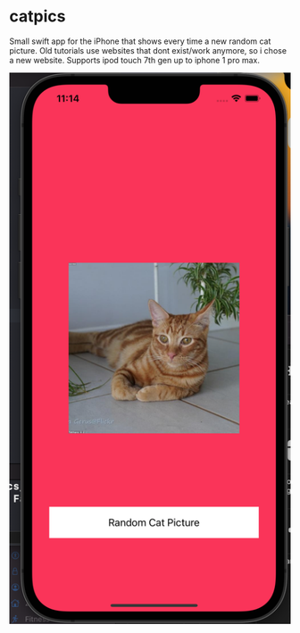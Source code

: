 # catpics

Small swift app for the iPhone that shows every time a new random cat picture.
Old tutorials use websites that dont exist/work anymore, so i chose a new website.
Supports ipod touch 7th gen up to iphone 1 pro max.

![Alt text](catpic.png?raw=true "Title")
